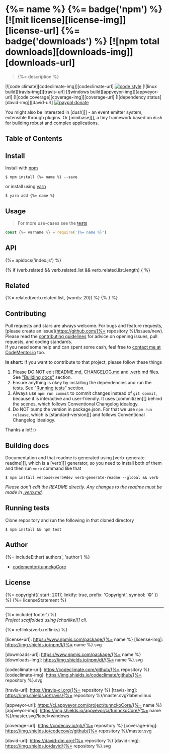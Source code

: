 # {%= name %} {%= badge('npm') %} [![mit license][license-img]][license-url] {%= badge('downloads') %} [![npm total downloads][downloads-img]][downloads-url]

> {%= description %}

[![code climate][codeclimate-img]][codeclimate-url] 
[![code style][standard-img]][standard-url] 
[![linux build][travis-img]][travis-url] 
[![windows build][appveyor-img]][appveyor-url] 
[![code coverage][coverage-img]][coverage-url] 
[![dependency status][david-img]][david-url]
[![paypal donate][paypalme-img]][paypalme-url] 

You might also be interested in [dush][] - an event emitter system, extensible through plugins.
Or [minibase][], a tiny framework based on `dush` for building robust and complex applications.

## Table of Contents
<!-- toc -->

## Install
Install with [npm](https://www.npmjs.com/)

```
$ npm install {%= name %} --save
```

or install using [yarn](https://yarnpkg.com)

```
$ yarn add {%= name %}
```

## Usage
> For more use-cases see the [tests](test.js)

```js
const {%= varname %} = require('{%= name %}')
```

## API
{%= apidocs('index.js') %}

{% if (verb.related && verb.related.list && verb.related.list.length) { %}
## Related
{%= related(verb.related.list, {words: 20}) %}
{% } %}

## Contributing
Pull requests and stars are always welcome. For bugs and feature requests, [please create an issue](https://github.com/{%= repository %}/issues/new).  
Please read the [contributing guidelines](CONTRIBUTING.md) for advice on opening issues, pull requests, and coding standards.  
If you need some help and can spent some cash, feel free to [contact me at CodeMentor.io](https://www.codementor.io/tunnckocore?utm_source=github&utm_medium=button&utm_term=tunnckocore&utm_campaign=github) too.

**In short:** If you want to contribute to that project, please follow these things

1. Please DO NOT edit [README.md](README.md), [CHANGELOG.md](CHANGELOG.md) and [.verb.md](.verb.md) files. See ["Building docs"](#building-docs) section.
2. Ensure anything is okey by installing the dependencies and run the tests. See ["Running tests"](#running-tests) section.
3. Always use `npm run commit` to commit changes instead of `git commit`, because it is interactive and user-friendly. It uses [commitizen][] behind the scenes, which follows Conventional Changelog idealogy.
4. Do NOT bump the version in package.json. For that we use `npm run release`, which is [standard-version][] and follows Conventional Changelog idealogy.

Thanks a lot! :)

## Building docs
Documentation and that readme is generated using [verb-generate-readme][], which is a [verb][] generator, so you need to install both of them and then run `verb` command like that

```
$ npm install verbose/verb#dev verb-generate-readme --global && verb
```

_Please don't edit the README directly. Any changes to the readme must be made in [.verb.md](.verb.md)._

## Running tests
Clone repository and run the following in that cloned directory

```
$ npm install && npm test
```

## Author
{%= includeEither('authors', 'author') %}
+ [codementor/tunnckoCore](https://codementor.io/tunnckoCore)

## License
{%= copyright({ start: 2017, linkify: true, prefix: 'Copyright', symbol: '©' }) %} {%= licenseStatement %}

***

{%= include('footer') %}  
_Project scaffolded using [charlike][] cli._

{%= reflinks(verb.reflinks) %}

[license-url]: https://www.npmjs.com/package/{%= name %}
[license-img]: https://img.shields.io/npm/l/{%= name %}.svg

[downloads-url]: https://www.npmjs.com/package/{%= name %}
[downloads-img]: https://img.shields.io/npm/dt/{%= name %}.svg

[codeclimate-url]: https://codeclimate.com/github/{%= repository %}
[codeclimate-img]: https://img.shields.io/codeclimate/github/{%= repository %}.svg

[travis-url]: https://travis-ci.org/{%= repository %}
[travis-img]: https://img.shields.io/travis/{%= repository %}/master.svg?label=linux

[appveyor-url]: https://ci.appveyor.com/project/tunnckoCore/{%= name %}
[appveyor-img]: https://img.shields.io/appveyor/ci/tunnckoCore/{%= name %}/master.svg?label=windows

[coverage-url]: https://codecov.io/gh/{%= repository %}
[coverage-img]: https://img.shields.io/codecov/c/github/{%= repository %}/master.svg

[david-url]: https://david-dm.org/{%= repository %}
[david-img]: https://img.shields.io/david/{%= repository %}.svg

[standard-url]: https://github.com/feross/standard
[standard-img]: https://img.shields.io/badge/code%20style-standard-brightgreen.svg

[paypalme-url]: https://www.paypal.me/tunnckoCore
[paypalme-img]: https://img.shields.io/badge/paypal-donate-brightgreen.svg
